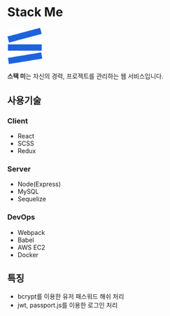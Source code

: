 # Stack Me
<img src="./static/image/logo.png" width="80"/><br/>

**스택 미**는 자신의 경력, 프로젝트를 관리하는 웹 서비스입니다.

## 사용기술

### Client
* React
* SCSS
* Redux
  
### Server
* Node(Express)
* MySQL
* Sequelize

### DevOps
* Webpack
* Babel
* AWS EC2
* Docker

## 특징
 * bcrypt를 이용한 유저 패스워드 해쉬 처리
 * jwt, passport.js를 이용한 로그인 처리